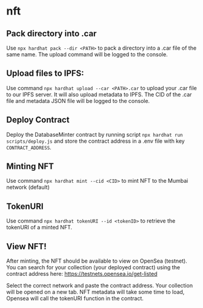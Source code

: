 # nft

## Pack directory into .car

Use `npx hardhat pack --dir <PATH>` to pack a directory into a .car file of the same name. The upload command will be logged to the console.

## Upload files to IPFS:

Use command `npx hardhat upload --car <PATH>.car` to upload your .car file to our IPFS server.
It will also upload metadata to IPFS.
The CID of the .car file and metadata JSON file will be logged to the console.

## Deploy Contract

Deploy the DatabaseMinter contract by running script `npx hardhat run scripts/deploy.js` and store the contract address in a .env file with key `CONTRACT_ADDRESS`.

## Minting NFT

Use command `npx hardhat mint --cid <CID>` to mint NFT to the Mumbai network (default)

## TokenURI

Use command `npx hardhat tokenURI --id <tokenID>` to retrieve the tokenURI of a minted NFT.

## View NFT!

After minting, the NFT should be available to view on OpenSea (testnet). You can search for your collection (your deployed contract) using the contract address here: https://testnets.opensea.io/get-listed

Select the correct network and paste the contract address. Your collection will be opened on a new tab. NFT metadata will take some time to load, Opensea will call the tokenURI function in the contract.
